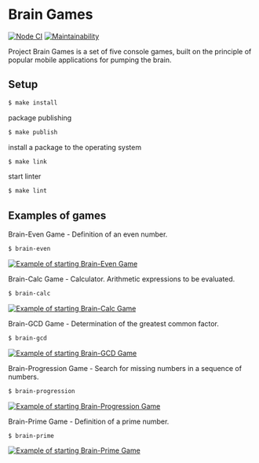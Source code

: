 # Brain Games

[![Node CI](https://github.com/superpuper32/frontend-project-lvl1/workflows/Node%20CI/badge.svg)](https://github.com/superpuper32/frontend-project-lvl1/actions)
[![Maintainability](https://api.codeclimate.com/v1/badges/a4427ff6f3549aa3cd9b/maintainability)](https://codeclimate.com/github/superpuper32/frontend-project-lvl1/maintainability)

Project Brain Games is a set of five console games, built on the principle of popular mobile applications for pumping the brain.

## Setup

```sh
$ make install
```
package publishing
```sh
$ make publish
```
install a package to the operating system
```sh
$ make link
```
start linter
```sh
$ make lint
```

## Examples of games

Brain-Even Game - Definition of an even number.
```sh
$ brain-even
```

[![Example of starting Brain-Even Game](https://asciinema.org/a/Mb8GFNH1WVfez4PfpzQJAJ6nq.svg)](https://asciinema.org/a/Mb8GFNH1WVfez4PfpzQJAJ6nq)

Brain-Calc Game - Calculator. Arithmetic expressions to be evaluated.
```sh
$ brain-calc
```

[![Example of starting Brain-Calc Game](https://asciinema.org/a/SWI2sQxDcKxj1zSSYffL9MStd.svg)](https://asciinema.org/a/SWI2sQxDcKxj1zSSYffL9MStd)

Brain-GCD Game - Determination of the greatest common factor.
```sh
$ brain-gcd
```

[![Example of starting Brain-GCD Game](https://asciinema.org/a/pkHVnFhvsZsuNnLg4lmcwgnNN.svg)](https://asciinema.org/a/pkHVnFhvsZsuNnLg4lmcwgnNN)

Brain-Progression Game - Search for missing numbers in a sequence of numbers.
```sh
$ brain-progression
```

[![Example of starting Brain-Progression Game](https://asciinema.org/a/gFbSsEtE9hpqEwvC3LdUXvRcg.svg)](https://asciinema.org/a/gFbSsEtE9hpqEwvC3LdUXvRcg)

Brain-Prime Game - Definition of a prime number.
```sh
$ brain-prime
```

[![Example of starting Brain-Prime Game](https://asciinema.org/a/jjYCz4GLxahOAc4k3kX0pxBAx.svg)](https://asciinema.org/a/jjYCz4GLxahOAc4k3kX0pxBAx)